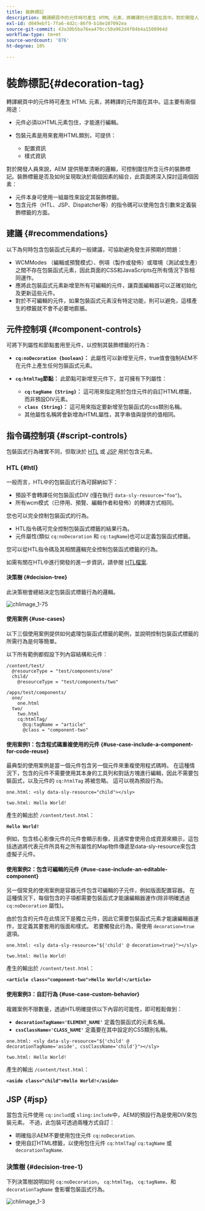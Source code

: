 ```yaml
---
title: 裝飾標記
description: 轉譯網頁中的元件時可產生 HTML 元素，將轉譯的元件圍在其中。對於開發人員來說，AEM 提供簡單清晰的邏輯，可控制圍住所含元件的裝飾標記。
exl-id: d049ebf1-7fa6-4d2c-86f9-b18e107092ea
source-git-commit: 43a30b5ba76ea470cc50a962d4f04b4a1508964d
workflow-type: tm+mt
source-wordcount: '876'
ht-degree: 10%

---
```


# 裝飾標記{#decoration-tag}

轉譯網頁中的元件時可產生 HTML 元素，將轉譯的元件圍在其中。這主要有兩個用途：

* 元件必須以HTML元素包住，才能進行編輯。
* 包裝元素是用來套用HTML類別，可提供：

   * 配置資訊
   * 樣式資訊

對於開發人員來說，AEM 提供簡單清晰的邏輯，可控制圍住所含元件的裝飾標記。裝飾標籤是否及如何呈現取決於兩個因素的組合，此頁面將深入探討這兩個因素：

* 元件本身可使用一組屬性來設定其裝飾標籤。
* 包含元件（HTL、JSP、Dispatcher等）的指令碼可以使用包含引數來定義裝飾標籤的方面。

## 建議 {#recommendations}

以下為何時包含包裝函式元素的一般建議，可協助避免發生非預期的問題：

* WCMModes （編輯或預覽模式）、例項（製作或發佈）或環境（測試或生產）之間不存在包裝函式元素，因此頁面的CSS和JavaScripts在所有情況下皆相同運作。
* 應將此包裝函式元素新增至所有可編輯的元件，讓頁面編輯器可以正確初始化及更新這些元件。
* 對於不可編輯的元件，如果包裝函式元素沒有特定功能，則可以避免，這樣產生的標籤就不會不必要地膨脹。

## 元件控制項 {#component-controls}

可將下列屬性和節點套用至元件，以控制其裝飾標籤的行為：

* **`cq:noDecoration {boolean}`：** 此屬性可以新增至元件，true值會強制AEM不在元件上產生任何包裝函式元素。

* **`cq:htmlTag`節點：** 此節點可新增至元件下，並可擁有下列屬性：

   * **`cq:tagName {String}`：** 這可用來指定用於包住元件的自訂HTML標籤，而非預設DIV元素。
   * **`class {String}`：** 這可用來指定要新增至包裝函式的css類別名稱。
   * 其他屬性名稱將會新增為HTML屬性，其字串值與提供的值相同。

## 指令碼控制項 {#script-controls}

包裝函式行為確實不同，但取決於 [HTL](/help/sites-developing/decoration-tag.md#htl) 或 [JSP](/help/sites-developing/decoration-tag.md#jsp) 用於包含元素。

### HTL {#htl}

一般而言，HTL中的包裝函式行為可歸納如下：

* 預設不會轉譯任何包裝函式DIV (僅在執行 `data-sly-resource="foo"`)。
* 所有wcm模式（已停用、預覽、編輯作者和發佈）的轉譯方式相同。

您也可以完全控制包裝函式的行為。

* HTL指令碼可完全控制包裝函式標籤的結果行為。
* 元件屬性(類似 `cq:noDecoration` 和 `cq:tagName`)也可以定義包裝函式標籤。

您可以從HTL指令碼及其相關邏輯完全控制包裝函式標籤的行為。

如需有關在HTL中進行開發的進一步資訊，請參閱 [HTL檔案](https://experienceleague.adobe.com/docs/experience-manager-htl/content/overview.html).

#### 決策樹 {#decision-tree}

此決策樹會總結決定包裝函式標籤行為的邏輯。

![chlimage_1-75](assets/chlimage_1-75a.png)

#### 使用案例 {#use-cases}

以下三個使用案例提供如何處理包裝函式標籤的範例，並說明控制包裝函式標籤的所需行為是何等簡單。

以下所有範例都假設下列內容結構和元件：

```
/content/test/
  @resourceType = "test/components/one"
  child/
    @resourceType = "test/components/two"
```

```
/apps/test/components/
  one/
    one.html
  two/
    two.html
    cq:htmlTag/
      @cq:tagName = "article"
      @class = "component-two"
```

#### 使用案例1：包含程式碼重複使用的元件 {#use-case-include-a-component-for-code-reuse}

最典型的使用案例是當一個元件包含另一個元件來重複使用程式碼時。 在這種情況下，包含的元件不需要使用其本身的工具列和對話方塊進行編輯，因此不需要包裝函式，以及元件的 `cq:htmlTag` 將被忽略。 這可以視為預設行為。

`one.html: <sly data-sly-resource="child"></sly>`

`two.html: Hello World!`

產生的輸出於 `/content/test.html`：

**`Hello World!`**

例如，包含核心影像元件的元件會顯示影像，且通常會使用合成資源來顯示，這包括透過將代表元件所具有之所有屬性的Map物件傳遞至data-sly-resource來包含虛擬子元件。

#### 使用案例2：包含可編輯的元件 {#use-case-include-an-editable-component}

另一個常見的使用案例是容器元件包含可編輯的子元件，例如版面配置容器。 在這種情況下，每個包含的子項都需要包裝函式才能讓編輯器運作(除非明確透過 `cq:noDecoration` 屬性)。

由於包含的元件在此情況下是獨立元件，因此它需要包裝函式元素才能讓編輯器運作，並定義其要套用的版面和樣式。 若要觸發此行為，需使用 `decoration=true` 選項。

`one.html: <sly data-sly-resource="${'child' @ decoration=true}"></sly>`

`two.html: Hello World!`

產生的輸出於 `/content/test.html`：

**`<article class="component-two">Hello World!</article>`**

#### 使用案例3：自訂行為 {#use-case-custom-behavior}

複雜案例不限數量，透過HTL明確提供以下內容的可能性，即可輕鬆做到：

* **`decorationTagName='ELEMENT_NAME'`** 定義包裝函式的元素名稱。
* **`cssClassName='CLASS_NAME'`** 定義要在其中設定的CSS類別名稱。

`one.html: <sly data-sly-resource="${'child' @ decorationTagName='aside', cssClassName='child'}"></sly>`

`two.html: Hello World!`

產生的輸出 `/content/test.html`：

**`<aside class="child">Hello World!</aside>`**

## JSP {#jsp}

當包含元件使用 `cq:includ`或 `sling:include`中，AEM的預設行為是使用DIV來包裝元素。 不過，此包裝可透過兩種方式自訂：

* 明確指示AEM不要使用包住元件 `cq:noDecoration`.
* 使用自訂HTML標籤，以使用包住元件 `cq:htmlTag`/ `cq:tagName` 或 `decorationTagName`.

### 決策樹 {#decision-tree-1}

下列決策樹說明如何 `cq:noDecoration`， `cq:htmlTag`， `cq:tagName`、和 `decorationTagName` 會影響包裝函式行為。

![chlimage_1-3](assets/chlimage_1-3a.jpeg)
